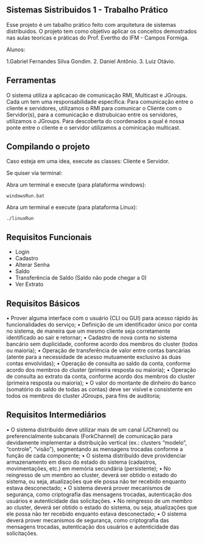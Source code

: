 ## Sistemas Sistribuidos 1 - Trabalho Prático
Esse projeto é um tabalho prático feito com arquitetura de sistemas distribuidos.
O projeto tem como objetivo aplicar os conceitos demostrados nas aulas teoricas e práticas do
Prof. Evertho do IFM - Campos Formiga.

Alunos:

1.Gabriel Fernandes Silva Gondim.
2. Daniel Antônio.
3. Luiz Otávio.

## Ferramentas
O sistema utiliza a aplicacao de comunicação RMI, Multicast e JGroups.
Cada um tem uma responsabilidade especifica:
Para comunicação entre o cliente e servidores, utilizamos o RMI para comunicar o Cliente com o Servidor(s),
para a comunicação e distrubuicao entre os servidores, utilizamos o JGroups. Para descoberta do coordenados a qual é nossa
ponte entre o cliente e o servidor utilizamos a cominicação multicast.

## Compilando o projeto

Caso esteja em uma idea, execute as classes: Cliente e Servidor.

Se quiser via terminal:

Abra um terminal e execute (para plataforma windows):

    windowsRun.bat


 Abra um terminal e execute (para plataforma Linux):
    
    ./linuxRun

## Requisitos Funcionais

- Login
- Cadastro
- Alterar Senha
- Saldo
- Transferência de Saldo (Saldo não pode chegar a 0)
- Ver Extrato

## Requisitos Básicos

• Prover alguma interface com o usuário (CLI ou GUI) para acesso rápido às funcionalidades do
serviço;
• Definição de um identificador único por conta no sistema, de maneira que um mesmo cliente seja
corretamente identificado ao sair e retornar;
• Cadastro de nova conta no sistema bancário sem duplicidade, conforme acordo dos membros do
cluster (todos ou maioria);
• Operação de transferência de valor entre contas bancárias (atente para a necessidade de acesso
mutuamente exclusivo às duas contas envolvidas);
• Operação de consulta ao saldo da conta, conforme acordo dos membros do cluster (primeira resposta
ou maioria);
• Operação de consulta ao extrato da conta, conforme acordo dos membros do cluster (primeira
resposta ou maioria);
• O valor do montante de dinheiro do banco (somatório do saldo de todas as contas) deve ser visível e
consistente em todos os membros do cluster JGroups, para fins de auditoria;

## Requisitos Intermediários

• O sistema distribuído deve utilizar mais de um canal (JChannel) ou preferencialmente subcanais
(ForkChannel) de comunicação para devidamente implementar a distribuição vertical (ex.: clusters
“modelo”, “controle”, “visão”), segmentando as mensagens trocadas conforme a função de cada
componente;
• O sistema distribuído deve providenciar armazenamento em disco do estado do sistema (cadastros,
movimentações, etc.) em memória secundária (persistente);
• No reingresso de um membro ao cluster, deverá ser obtido o estado do sistema, ou seja, atualizações
que ele possa não ter recebido enquanto estava desconectado;
• O sistema deverá prover mecanismos de segurança, como criptografia das mensagens trocadas,
autenticação dos usuários e autenticidade das solicitações.
• No reingresso de um membro ao cluster, deverá ser obtido o estado do sistema, ou seja, atualizações
que ele possa não ter recebido enquanto estava desconectado;
• O sistema deverá prover mecanismos de segurança, como criptografia das mensagens trocadas,
autenticação dos usuários e autenticidade das solicitações.

